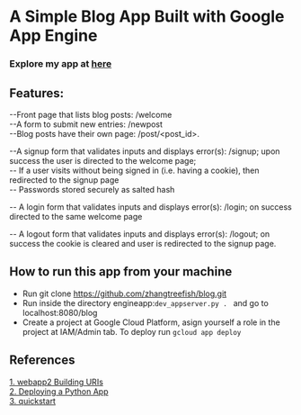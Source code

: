 # A Simple Blog App Built with Google App Engine
### Explore my app at [here](http://gaejinjablog.appspot.com/blog)
## Features:
--Front page that lists blog posts: /welcome<br />
--A form to submit new entries: /newpost<br />
--Blog posts have their own page: /post/<post_id>.<br />

--A signup form that validates inputs and displays error(s):
  /signup; upon success the user is directed to the welcome page;<br />
-- If a user visits without being signed in (i.e. having a cookie),
   then redirected to the signup page<br />
-- Passwords stored securely as salted hash<br />

-- A login form that validates inputs and displays error(s):
   /login; on success directed to the same welcome page<br />

-- A logout form that validates inputs and displays error(s):
   /logout; on success the cookie is cleared and user is redirected
    to the signup page.<br />

## How to run this app from your machine

* Run git clone https://github.com/zhangtreefish/blog.git
* Run inside the directory engineapp:`dev_appserver.py . `
  and go to localhost:8080/blog
* Create a project at Google Cloud Platform, asign yourself a role
  in the project at IAM/Admin tab. To deploy run
 `gcloud app deploy`

## References
[1. webapp2 Building URIs](https://webapp2.readthedocs.io/en/latest/guide/routing.html#guide-routing-building-uris)<br />
[2. Deploying a Python App](https://cloud.google.com/appengine/docs/python/tools/uploadinganapp)<br />
[3. quickstart](https://cloud.google.com/appengine/docs/python/quickstart)

